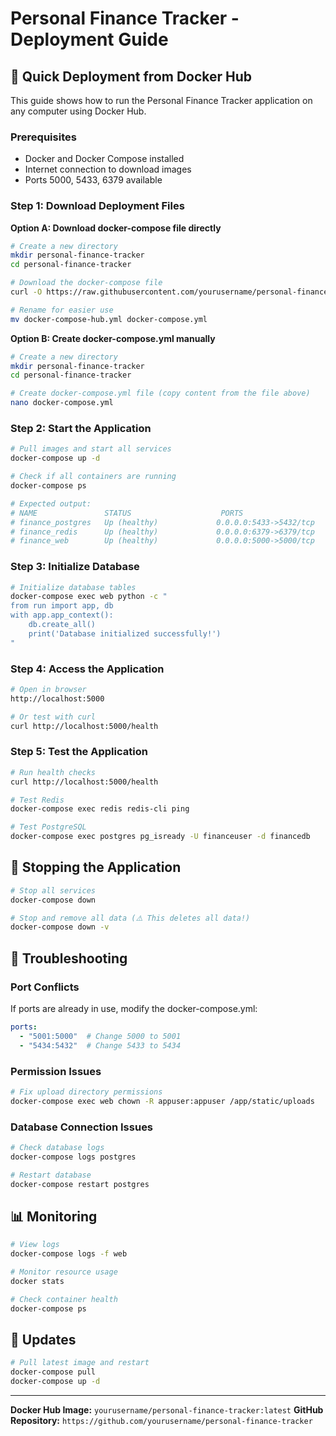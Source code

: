 # Personal Finance Tracker - Deployment Guide

## 🚀 Quick Deployment from Docker Hub

This guide shows how to run the Personal Finance Tracker application on any computer using Docker Hub.

### Prerequisites
- Docker and Docker Compose installed
- Internet connection to download images
- Ports 5000, 5433, 6379 available

### Step 1: Download Deployment Files

**Option A: Download docker-compose file directly**
```bash
# Create a new directory
mkdir personal-finance-tracker
cd personal-finance-tracker

# Download the docker-compose file
curl -O https://raw.githubusercontent.com/yourusername/personal-finance-tracker/main/docker-compose-hub.yml

# Rename for easier use
mv docker-compose-hub.yml docker-compose.yml
```

**Option B: Create docker-compose.yml manually**
```bash
# Create a new directory
mkdir personal-finance-tracker
cd personal-finance-tracker

# Create docker-compose.yml file (copy content from the file above)
nano docker-compose.yml
```

### Step 2: Start the Application
```bash
# Pull images and start all services
docker-compose up -d

# Check if all containers are running
docker-compose ps

# Expected output:
# NAME               STATUS                    PORTS
# finance_postgres   Up (healthy)             0.0.0.0:5433->5432/tcp
# finance_redis      Up (healthy)             0.0.0.0:6379->6379/tcp  
# finance_web        Up (healthy)             0.0.0.0:5000->5000/tcp
```

### Step 3: Initialize Database
```bash
# Initialize database tables
docker-compose exec web python -c "
from run import app, db
with app.app_context():
    db.create_all()
    print('Database initialized successfully!')
"
```

### Step 4: Access the Application
```bash
# Open in browser
http://localhost:5000

# Or test with curl
curl http://localhost:5000/health
```

### Step 5: Test the Application
```bash
# Run health checks
curl http://localhost:5000/health

# Test Redis
docker-compose exec redis redis-cli ping

# Test PostgreSQL
docker-compose exec postgres pg_isready -U financeuser -d financedb
```

## 🛑 Stopping the Application
```bash
# Stop all services
docker-compose down

# Stop and remove all data (⚠️ This deletes all data!)
docker-compose down -v
```

## 🔧 Troubleshooting

### Port Conflicts
If ports are already in use, modify the docker-compose.yml:
```yaml
ports:
  - "5001:5000"  # Change 5000 to 5001
  - "5434:5432"  # Change 5433 to 5434
```

### Permission Issues
```bash
# Fix upload directory permissions
docker-compose exec web chown -R appuser:appuser /app/static/uploads
```

### Database Connection Issues
```bash
# Check database logs
docker-compose logs postgres

# Restart database
docker-compose restart postgres
```

## 📊 Monitoring
```bash
# View logs
docker-compose logs -f web

# Monitor resource usage
docker stats

# Check container health
docker-compose ps
```

## 🔄 Updates
```bash
# Pull latest image and restart
docker-compose pull
docker-compose up -d
```

---

**Docker Hub Image:** `yourusername/personal-finance-tracker:latest`
**GitHub Repository:** `https://github.com/yourusername/personal-finance-tracker`

